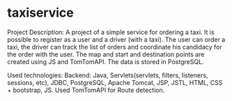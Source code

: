 # taxiservice

Project Description:
A project of a simple service for ordering a taxi. It is possible to register as a user and a driver (with a taxi). 
The user can order a taxi, the driver can track the list of orders and coordinate his candidacy for the order with the user. 
The map and start and destination points are created using JS and TomTomAPI. The data is stored in PostgreSQL.

Used technologies:
Backend: Java, Servlets(servlets, filters, listeners, sessions, etc), JDBC, PostgreSQL, Apache Tomcat, JSP, JSTL,  HTML, CSS + bootstrap, JS.
Used TomTomAPI for Route detection.

